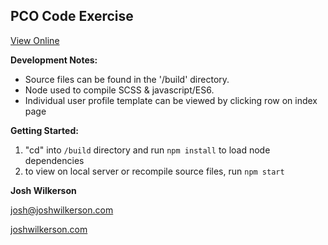 ## PCO Code Exercise

[View Online](https://joshwilkerson.github.io/pco-code-exercise/view.html)

**Development Notes:**

* Source files can be found in the '/build' directory.
* Node used to compile SCSS &amp; javascript/ES6.
* Individual user profile template can be viewed by clicking row on index page


**Getting Started:**

1. "cd" into `/build` directory and run `npm install` to load node dependencies
2. to view on local server or recompile source files, run `npm start`


**Josh Wilkerson**

[josh@joshwilkerson.com](mailto:josh@joshwilkerson.com)

[joshwilkerson.com](https://joshwilkerson.com)
